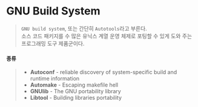 GNU Build System
===
> `GNU build system`, 또는 간단히 `Autotools`라고 부른다. \
> 소스 코드 패키지를  수 많은 유닉스 계열 운영 체제로 포팅할 수 있게 도와 주는 프로그래밍 도구 제품군이다.
#### **종류**
> * **Autoconf** - reliable discovery of system-specific build and runtime information
> * **Automake** - Escaping makefile hell
> * **GNUlib** - The GNU portability library
> * **Libtool** - Building libraries portability